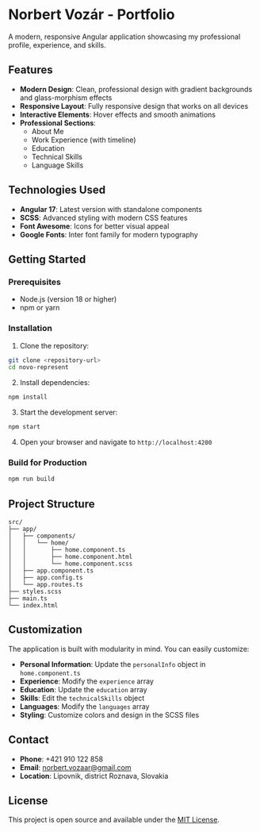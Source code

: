 # Norbert Vozár - Portfolio

A modern, responsive Angular application showcasing my professional profile, experience, and skills.

## Features

- **Modern Design**: Clean, professional design with gradient backgrounds and glass-morphism effects
- **Responsive Layout**: Fully responsive design that works on all devices
- **Interactive Elements**: Hover effects and smooth animations
- **Professional Sections**: 
  - About Me
  - Work Experience (with timeline)
  - Education
  - Technical Skills
  - Language Skills

## Technologies Used

- **Angular 17**: Latest version with standalone components
- **SCSS**: Advanced styling with modern CSS features
- **Font Awesome**: Icons for better visual appeal
- **Google Fonts**: Inter font family for modern typography

## Getting Started

### Prerequisites

- Node.js (version 18 or higher)
- npm or yarn

### Installation

1. Clone the repository:
```bash
git clone <repository-url>
cd novo-represent
```

2. Install dependencies:
```bash
npm install
```

3. Start the development server:
```bash
npm start
```

4. Open your browser and navigate to `http://localhost:4200`

### Build for Production

```bash
npm run build
```

## Project Structure

```
src/
├── app/
│   ├── components/
│   │   └── home/
│   │       ├── home.component.ts
│   │       ├── home.component.html
│   │       └── home.component.scss
│   ├── app.component.ts
│   ├── app.config.ts
│   └── app.routes.ts
├── styles.scss
├── main.ts
└── index.html
```

## Customization

The application is built with modularity in mind. You can easily customize:

- **Personal Information**: Update the `personalInfo` object in `home.component.ts`
- **Experience**: Modify the `experience` array
- **Education**: Update the `education` array
- **Skills**: Edit the `technicalSkills` object
- **Languages**: Modify the `languages` array
- **Styling**: Customize colors and design in the SCSS files

## Contact

- **Phone**: +421 910 122 858
- **Email**: norbert.vozaar@gmail.com
- **Location**: Lipovnik, district Roznava, Slovakia

## License

This project is open source and available under the [MIT License](LICENSE).